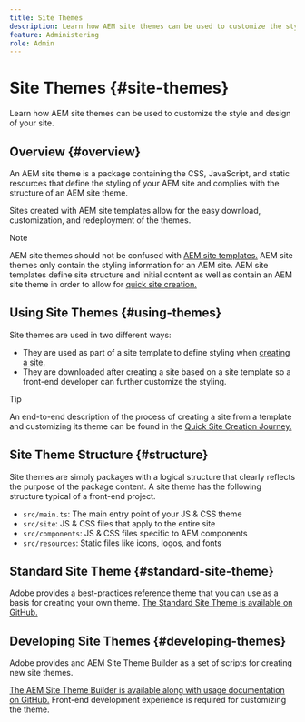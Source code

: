 ```yaml
---
title: Site Themes
description: Learn how AEM site themes can be used to customize the style and design of your site.
feature: Administering
role: Admin
---
```


# Site Themes {#site-themes}

Learn how AEM site themes can be used to customize the style and design of your site.

## Overview {#overview}

An AEM site theme is a package containing the CSS, JavaScript, and static resources that define the styling of your AEM site and complies with the structure of an AEM site theme.

Sites created with AEM site templates allow for the easy download, customization, and redeployment of the themes.

>[!NOTE]
>
>AEM site themes should not be confused with [AEM site templates.](site-templates.md) AEM site themes only contain the styling information for an AEM site. AEM site templates define site structure and initial content as well as contain an AEM site theme in order to allow for [quick site creation.](create-site.md)

## Using Site Themes {#using-themes}

Site themes are used in two different ways:

* They are used as part of a site template to define styling when [creating a site.](create-site.md)
* They are downloaded after creating a site based on a site template so a front-end developer can further customize the styling.

>[!TIP]
>
>An end-to-end description of the process of creating a site from a template and customizing its theme can be found in the [Quick Site Creation Journey.](/help/journey-sites/quick-site/overview.md)

## Site Theme Structure {#structure}

Site themes are simply packages with a logical structure that clearly reflects the purpose of the package content. A site theme has the following structure typical of a front-end project.

* `src/main.ts`: The main entry point of your JS & CSS theme
* `src/site`: JS & CSS files that apply to the entire site
* `src/components`: JS & CSS files specific to AEM components
* `src/resources`: Static files like icons, logos, and fonts

## Standard Site Theme {#standard-site-theme}

Adobe provides a best-practices reference theme that you can use as a basis for creating your own theme. [The Standard Site Theme is available on GitHub.](https://github.com/adobe/aem-site-template-standard-theme-e2e)

## Developing Site Themes {#developing-themes}

Adobe provides and AEM Site Theme Builder as a set of scripts for creating new site themes.

[The AEM Site Theme Builder is available along with usage documentation on GitHub.](https://github.com/adobe/aem-site-theme-builder) Front-end development experience is required for customizing the theme.
